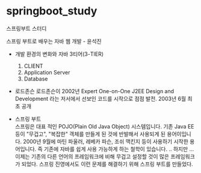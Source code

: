 # springboot_study
스프링부트 스터디

스프링 부트로 배우는 자바 웹 개발 - 윤석진

- 개발 환경의 변화와 자바
  3티어(3-TIER)
  1. CLIENT
  2. Application Server
  3. Database
  
- 로드존슨
  로드존슨이 2002년 Expert One-on-One J2EE Design and Development 라는 저서에서 선보인 코드를 시작으로 점점 발전. 2003년 6월 최초 공개
  
- 스프링 부트  
  스프링은 대표 적인 POJO(Plain Old Java Object) 시스템입니다. 기존 Java EE 등이 "무겁고", "복잡한" 객체를 만들게 된 것에 반발해서 사용되게 된 용어이입니다. 2000년 9월에 마틴 파울러, 레베카 파슨, 조쉬 맥킨지 등이 사용하기 시작한 용어입니다. 즉 기존에 자바를 쉽게 사용 가능하게 하는 철학이 있습니다.
  .. 하지만 ...
  이제는 기존의 다른 언어의 프레임워크에 비해 무겁고 설정할 것이 많은 프레임워크가 되었다.
  스프링 진영에서도 이런 문제를 해결하기 위해 스프링 부트를 만들었다.
